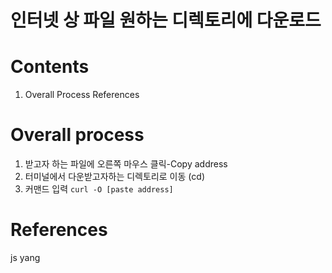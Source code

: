 

인터넷 상 파일 원하는 디렉토리에 다운로드
=========


# Contents  
1. Overall Process
References

# Overall process
1. 받고자 하는 파일에 오른쪽 마우스 클릭-Copy address
2. 터미널에서 다운받고자하는 디렉토리로 이동 (cd)
3. 커맨드 입력
 `curl -O [paste address]`

# References
js yang



